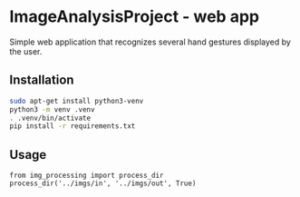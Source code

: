 # ImageAnalysisProject - web app

Simple web application that recognizes several hand gestures displayed by the user.


## Installation

```bash
sudo apt-get install python3-venv
python3 -m venv .venv
. .venv/bin/activate
pip install -r requirements.txt
```

## Usage
```python3
from img_processing import process_dir
process_dir('../imgs/in', '../imgs/out', True)
```